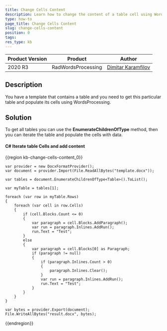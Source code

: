 ```yaml
---
title: Change Cells Content 
description: Learn how to change the content of a table cell using WordsProcessing.
type: how-to 
page_title: Change Cells Content
slug: change-cells-content
position: 0
tags:  
res_type: kb
---
```


|Product Version|Product|Author|
|----|----|----|
|2020 R3|RadWordsProcessing|[Dimitar Karamfilov](https://www.telerik.com/blogs/author/dimitar-karamfilov)|

## Description
You have a template that contains a table and you need to get this particular table and populate its cells using WordsProcessing. 

## Solution

To get all tables you can use the __EnumerateChildrenOfType__ method, then you can iterate the table and populate the cells with data.

#### __C# Iterate table Cells and add content__

{{region kb-change-cells-content_0}}

    var provider = new DocxFormatProvider();
    var document = provider.Import(File.ReadAllBytes("template.docx"));

    var tables = document.EnumerateChildrenOfType<Table>().ToList();

    var myTable = tables[1];

    foreach (var row in myTable.Rows)
    {
        foreach (var cell in row.Cells)
        {
            if (cell.Blocks.Count <= 0)
            {
                var paragraph = cell.Blocks.AddParagraph();
                var run = paragraph.Inlines.AddRun();
                run.Text = "Test";
            }
            else
            {
                var paragraph = cell.Blocks[0] as Paragraph;
                if (paragraph != null)
                {
                    if (paragraph.Inlines.Count > 0)
                    {
                        paragraph.Inlines.Clear();
                    }
                    var run = paragraph.Inlines.AddRun();
                    run.Text = "Test";
                }
            }
        }
    }

    var bytes = provider.Export(document);
    File.WriteAllBytes("result.docx", bytes);

{{endregion}}